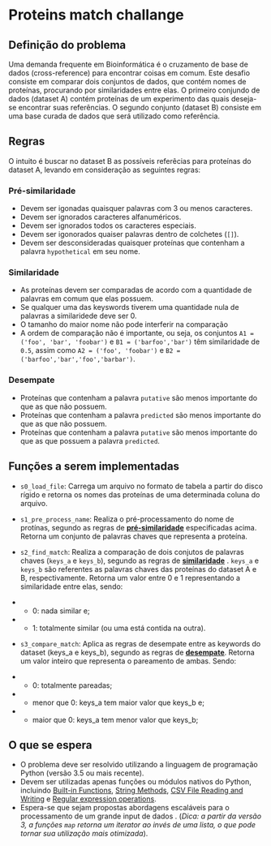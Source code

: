 # Proteins match challange

## Definição do problema

Uma demanda frequente em Bioinformática é o cruzamento de base de dados (cross-reference) para encontrar coisas em comum. Este desafio consiste em comparar dois conjuntos de dados, que contém nomes de proteínas, procurando por similaridades entre elas.
O primeiro conjundo de dados (dataset A) contém proteínas de um experimento das quais deseja-se encontrar suas referências. O segundo conjunto (dataset B) consiste em uma base curada de dados que será utilizado como referência.

## Regras

O intuito é buscar no dataset B as possíveis referêcias para proteínas do dataset A, levando em consideração as seguintes regras:

### Pré-similaridade
- Devem ser igonadas quaisquer palavras com 3 ou menos caracteres.
- Devem ser ignorados caracteres alfanuméricos.
- Devem ser ignorados todos os caracteres especiais.
- Devem ser igonorados quaiser palavras dentro de colchetes (`[]`).
- Devem ser desconsideradas quaisquer proteínas que contenham a palavra `hypothetical` em seu nome.

### Similaridade
- As proteínas devem ser comparadas de acordo com a quantidade de palavras em comum que elas possuem.
- Se qualquer uma das keyswords tiverem uma quantidade nula de palavras a similaridede deve ser 0.
- O tamanho do maior nome não pode interferir na comparação
- A ordem de comparação não é importante, ou seja, os conjuntos `A1 = ('foo', 'bar', 'foobar')` e `B1 = ('barfoo','bar')` têm similaridade de `0.5`, assim como `A2 = ('foo', 'foobar')` e `B2 = ('barfoo','bar','foo','barbar')`.

### Desempate
- Proteínas que contenham a palavra `putative` são menos importante do que as que não possuem.
- Proteínas que contenham a palavra `predicted` são menos importante do que as que não possuem.
- Proteínas que contenham a palavra `putative` são menos importante do que as que possuem a palavra `predicted`.


## Funções a serem implementadas

 - `s0_load_file`:
 Carrega um arquivo no formato de tabela a partir do disco rígido e retorna os nomes das proteínas de uma determinada coluna do arquivo.

 - `s1_pre_process_name`:
 Realiza o pré-processamento do nome de protínas, segundo as regras de [__pré-similaridade__](#pré-similaridade) especificadas acima. Retorna um conjunto de palavras chaves que representa a proteína.

 - `s2_find_match`: 
 Realiza a comparação de dois conjutos de palavras chaves (`keys_a` e `keys_b`), segundo as regras de [__similaridade__](#similaridade) . `keys_a` e `keys_b` são referentes as palavras chaves das proteínas do dataset A e B, respectivamente. Retorna um valor entre 0 e 1 representando a similaridade entre elas, sendo:
 - - 0: nada similar e; 
 - - 1: totalmente similar (ou uma está contida na outra). 

 - `s3_compare_match`:
 Aplica as regras de desempate entre as keywords do dataset (keys_a e keys_b), segundo as regras de [__desempate__](#desempate). Retorna um valor inteiro que representa o pareamento de ambas. Sendo:
- - 0: totalmente pareadas;
- - menor que 0: keys_a tem maior valor que keys_b e;
- - maior que 0: keys_a tem menor valor que keys_b;

## O que se espera
- O problema deve ser resolvido utilizando a linguagem de programação Python (versão 3.5 ou mais recente). 
- Devem ser utilizadas apenas funções ou módulos nativos do Python, incluindo [Built-in Functions](https://docs.python.org/3.6/library/functions.html), [String Methods](https://docs.python.org/3.6/library/stdtypes.html#string-methods), [CSV File Reading and Writing](https://docs.python.org/2/library/csv.html?highlight=csv#module-csv) e [Regular expression operations](https://docs.python.org/3.6/library/re.html?#module-re). 
- Espera-se que sejam propostas abordagens escaláveis para o processamento de um grande input de dados . (_Dica: a partir da versão 3, a funções `map` retorna um iterator ao invés de uma lista, o que pode tornar sua utilização mais otimizada_).
